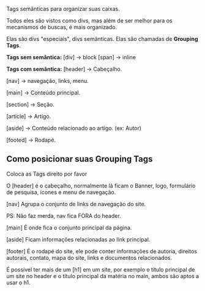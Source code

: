 Tags semânticas para organizar suas caixas.

Todos eles são vistos como divs, mas além de ser melhor para os mecanismos de buscas, é mais organizado.

Elas são divs "especiais", divs semânticas. Elas são chamadas de **Grouping Tags**.


**Tags sem semântica:**
[div] -> block
[span] -> inline


**Tags com semântica:**
[header] -> Cabeçalho.

[nav] -> navegação, links, menu.


[main] -> Conteúdo principal.

[section] -> Seção.

[article] -> Artigo.


[aside] -> Conteúdo relacionado ao artigo. (ex: Autor)


[footed] -> Rodapé.

## Como posicionar suas Grouping Tags

Coloca as Tags direito por favor

O [header] é o cabeçalho, normalmente lá ficam o Banner, logo, formulário de pesquisa, ícones e menu de navegação.

[nav] Agrupa o conjunto de links de navegação do site.

PS: Não faz merda, nav fica FORA do header.

[main] É onde fica o conjunto principal da página.

[aside] Ficam informações relacionadas ao link principal.

[footer] É o rodapé do site, ele pode conter informações de autoria, direitos autorais, contato, mapa do site, links e documentos relacionados.


É possível ter mais de um [h1] em um site, por exemplo o título principal de um site no header e o título principal da matéria no main, ambos são aptos a usar o h1.

